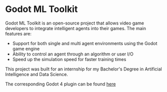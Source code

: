 # Godot ML Toolkit

Godot ML Toolkit is an open-source project that allows video game developers to integrate intelligent agents into their games.
The main features are:
- Support for both single and multi agent environments using the Godot game engine
- Ability to control an agent through an algorithm or user I/O
- Speed up the simulation speed for faster training times

This project was built for an internship for my Bachelor's Degree in Artificial Intelligence and Data Science.

The corresponding Godot 4 plugin can be found [here](https://github.com/campiao/Godot-ML-Toolkit-Plugin)

